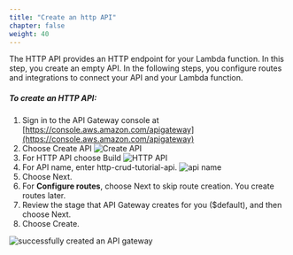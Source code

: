 ```yaml
---
title: "Create an http API"
chapter: false
weight: 40
---
```


The HTTP API provides an HTTP endpoint for your Lambda function. In this step, you create an empty API. In the following steps, you configure routes and integrations to connect your API and your Lambda function. 

##### To create an HTTP API:
1. Sign in to the API Gateway console at [https://console.aws.amazon.com/apigateway](https://console.aws.amazon.com/apigateway)
2. Choose Create API
![Create API](/images/create-API.png) 
3. For HTTP API choose Build 
![HTTP API](/images/http-api.png)
4. For API name, enter http-crud-tutorial-api.
![api name](/images/api-name.png)
5. Choose Next.
6. For **Configure routes**, choose Next to skip route creation. You create routes later.
7. Review the stage that API Gateway creates for you ($default), and then choose Next.
8. Choose Create.

![successfully created an API gateway](/images/successfully-created-apigw.png)

